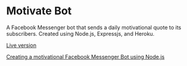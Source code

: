 # Motivate Bot

A Facebook Messenger bot that sends a daily motivational quote to its subscribers. Created using Node.js, Expressjs, and Heroku.

[Live version](https://www.facebook.com/Botivate-192795538027635/)

[Creating a motivational Facebook Messenger Bot using Node.js]()
